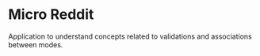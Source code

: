 # Micro Reddit

Application to understand concepts related to validations and associations between modes.
